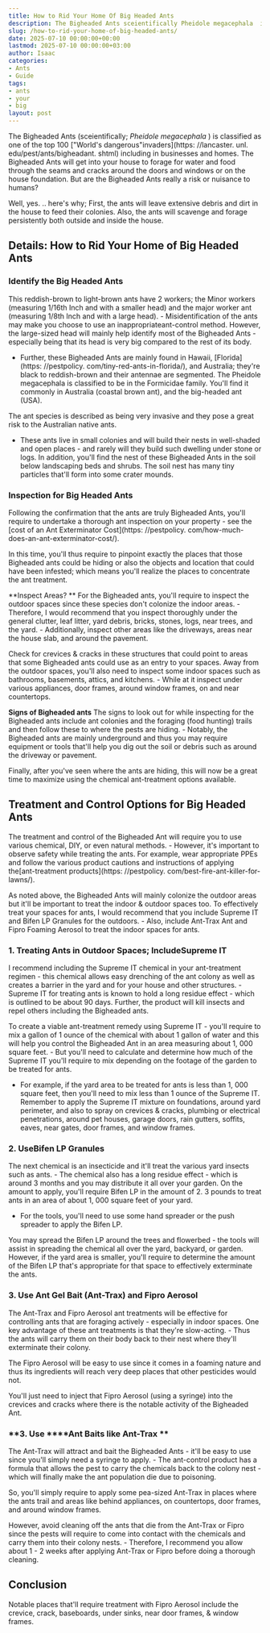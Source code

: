 ```yaml
---
title: How to Rid Your Home Of Big Headed Ants
description: The Bigheaded Ants sceientifically Pheidole megacephala  is classified as one of the top 100 "World's dangerous"invaders including in businesses and homes....
slug: /how-to-rid-your-home-of-big-headed-ants/
date: 2025-07-10 00:00:00+00:00
lastmod: 2025-07-10 00:00:00+03:00
author: Isaac
categories:
- Ants
- Guide
tags:
- ants
- your
- big
layout: post
---
```


The Bigheaded Ants (sceientifically; *Pheidole megacephala* ) is classified as one of the top 100 ["World's dangerous"invaders](https: //lancaster. unl. edu/pest/ants/bigheadant. shtml) including in businesses and homes. The Bigheaded Ants will get into your house to forage for water and food through the seams and cracks around the doors and windows or on the house foundation. But are the Bigheaded Ants really a risk or nuisance to humans?

Well, yes. .. here's why; First, the ants will leave extensive debris and dirt in the house to feed their colonies. Also, the ants will scavenge and forage persistently both outside and inside the house.

##  Details: How to Rid Your Home of Big Headed Ants

###  Identify the Big Headed Ants

This reddish-brown to light-brown ants have 2 workers; the Minor workers (measuring 1/16th Inch and with a smaller head) and the major worker ant (measuring 1/8th Inch and with a large head). - Misidentification of the ants may make you choose to use an inappropriateant-control method. However, the large-sized head will mainly help identify most of the Bigheaded Ants - especially being that its head is very big compared to the rest of its body.

- Further, these Bigheaded Ants are mainly found in Hawaii, [Florida](https: //pestpolicy. com/tiny-red-ants-in-florida/), and Australia; they're black to reddish-brown and their antennae are segmented. The Pheidole megacephala is classified to be in the Formicidae family. You'll find it commonly in Australia (coastal brown ant), and the big-headed ant (USA).

The ant species is described as being very invasive and they pose a great risk to the Australian native ants.

- These ants live in small colonies and will build their nests in well-shaded and open places - and rarely will they build such dwelling under stone or logs. In addition, you'll find the nest of these Bigheaded Ants in the soil below landscaping beds and shrubs. The soil nest has many tiny particles that'll form into some crater mounds.

###  Inspection for Big Headed Ants

Following the confirmation that the ants are truly Bigheaded Ants, you'll require to undertake a thorough ant inspection on your property - see the [cost of an Ant Exterminator Cost](https: //pestpolicy. com/how-much-does-an-ant-exterminator-cost/).

In this time, you'll thus require to pinpoint exactly the places that those Bigheaded ants could be hiding or also the objects and location that could have been infested; which means you'll realize the places to concentrate the ant treatment.

**Inspect Areas? ** For the Bigheaded ants, you'll require to inspect the outdoor spaces since these species don't colonize the indoor areas. - Therefore, I would recommend that you inspect thoroughly under the general clutter, leaf litter, yard debris, bricks, stones, logs, near trees, and the yard. - Additionally, inspect other areas like the driveways, areas near the house slab, and around the pavement.

Check for crevices & cracks in these structures that could point to areas that some Bigheaded ants could use as an entry to your spaces. Away from the outdoor spaces, you'll also need to inspect some indoor spaces such as bathrooms, basements, attics, and kitchens. - While at it inspect under various appliances, door frames, around window frames, on and near countertops.

**Signs of Bigheaded ants** The signs to look out for while inspecting for the Bigheaded ants include ant colonies and the foraging (food hunting) trails and then follow these to where the pests are hiding. - Notably, the Bigheaded ants are mainly underground and thus you may require equipment or tools that'll help you dig out the soil or debris such as around the driveway or pavement.

Finally, after you've seen where the ants are hiding, this will now be a great time to maximize using the chemical ant-treatment options available.

##  Treatment and Control Options for Big Headed Ants

The treatment and control of the Bigheaded Ant will require you to use various chemical, DIY, or even natural methods. - However, it's important to observe safety while treating the ants. For example, wear appropriate PPEs and follow the various product cautions and instructions of applying the[ant-treatment products](https: //pestpolicy. com/best-fire-ant-killer-for-lawns/).

As noted above, the Bigheaded Ants will mainly colonize the outdoor areas but it'll be important to treat the indoor & outdoor spaces too. To effectively treat your spaces for ants, I would recommend that you include Supreme IT and Bifen LP Granules for the outdoors. - Also, include Ant-Trax Ant and Fipro Foaming Aerosol to treat the indoor spaces for ants.

###  1. Treating Ants in Outdoor Spaces; Include**Supreme IT**

I recommend including the Supreme IT chemical in your ant-treatment regimen - this chemical allows easy drenching of the ant colony as well as creates a barrier in the yard and for your house and other structures. - Supreme IT for treating ants is known to hold a long residue effect - which is outlined to be about 90 days. Further, the product will kill insects and repel others including the Bigheaded ants.

To create a viable ant-treatment remedy using Supreme IT - you'll require to mix a gallon of 1 ounce of the chemical with about 1 gallon of water and this will help you control the Bigheaded Ant in an area measuring about 1, 000 square feet. - But you'll need to calculate and determine how much of the Supreme IT you'll require to mix depending on the footage of the garden to be treated for ants.

- For example, if the yard area to be treated for ants is less than 1, 000 square feet, then you'll need to mix less than 1 ounce of the Supreme IT. Remember to apply the Supreme IT mixture on foundations, around yard perimeter, and also to spray on crevices & cracks, plumbing or electrical penetrations, around pet houses, garage doors, rain gutters, soffits, eaves, near gates, door frames, and window frames.

###  2. Use**Bifen LP Granules**

The next chemical is an insecticide and it'll treat the various yard insects such as ants. - The chemical also has a long residue effect - which is around 3 months and you may distribute it all over your garden. On the amount to apply, you'll require Bifen LP in the amount of 2. 3 pounds to treat ants in an area of about 1, 000 square feet of your yard.

- For the tools, you'll need to use some hand spreader or the push spreader to apply the Bifen LP.

You may spread the Bifen LP around the trees and flowerbed - the tools will assist in spreading the chemical all over the yard, backyard, or garden. However, if the yard area is smaller, you'll require to determine the amount of the Bifen LP that's appropriate for that space to effectively exterminate the ants.

###  **3. Use Ant Gel Bait (Ant-Trax) and Fipro Aerosol**

The Ant-Trax and Fipro Aerosol ant treatments will be effective for controlling ants that are foraging actively - especially in indoor spaces. One key advantage of these ant treatments is that they're slow-acting. - Thus the ants will carry them on their body back to their nest where they'll exterminate their colony.

The Fipro Aerosol will be easy to use since it comes in a foaming nature and thus its ingredients will reach very deep places that other pesticides would not.

You'll just need to inject that Fipro Aerosol (using a syringe) into the crevices and cracks where there is the notable activity of the Bigheaded Ant.

###  **3. Use ****Ant Baits like Ant-Trax **

The Ant-Trax will attract and bait the Bigheaded Ants - it'll be easy to use since you'll simply need a syringe to apply. - The ant-control product has a formula that allows the pest to carry the chemicals back to the colony nest - which will finally make the ant population die due to poisoning.

So, you'll simply require to apply some pea-sized Ant-Trax in places where the ants trail and areas like behind appliances, on countertops, door frames, and around window frames.

However, avoid cleaning off the ants that die from the Ant-Trax or Fipro since the pests will require to come into contact with the chemicals and carry them into their colony nests. - Therefore, I recommend you allow about 1 - 2 weeks after applying Ant-Trax or Fipro before doing a thorough cleaning.

##  Conclusion

Notable places that'll require treatment with Fipro Aerosol include the crevice, crack, baseboards, under sinks, near door frames, & window frames.

